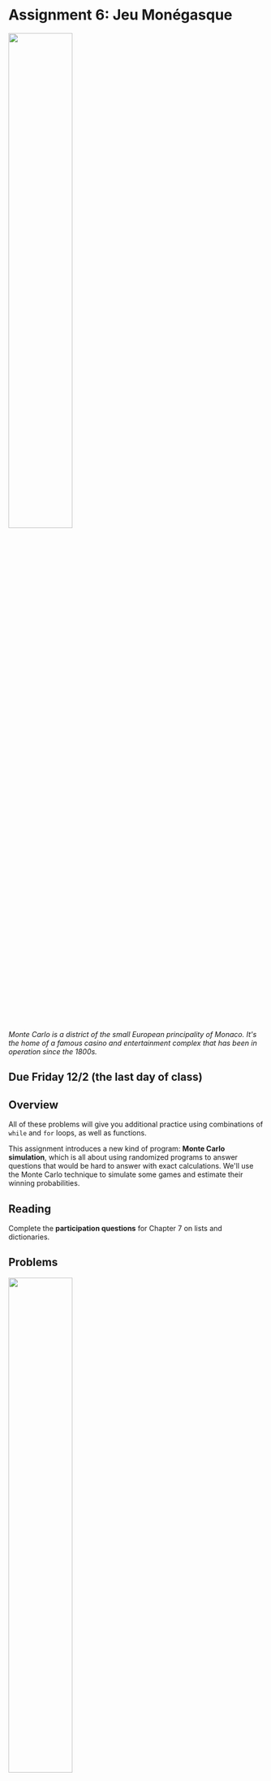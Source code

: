 # Assignment 6: Jeu Monégasque

<img src="https://upload.wikimedia.org/wikipedia/commons/thumb/2/2f/Monaco_Monte_Carlo_1.jpg/2560px-Monaco_Monte_Carlo_1.jpg" width="50%" />

*Monte Carlo is a district of the small European principality of Monaco. It's the home of a famous casino and entertainment complex that has been in operation since the 1800s.*

## Due Friday 12/2 (the last day of class)

## Overview

All of these problems will give you additional practice using combinations of `while` and `for` loops, as well as functions.

This assignment introduces a new kind of program: **Monte Carlo simulation**, which is all about using randomized programs to answer questions that would be hard to answer with exact calculations. We'll use the Monte Carlo technique to simulate some games and estimate their winning probabilities.

## Reading

Complete the **participation questions** for Chapter 7 on lists and dictionaries.

## Problems


<img src="https://upload.wikimedia.org/wikipedia/commons/thumb/b/b4/Casino_de_Monaco_%2850158785856%29.jpg/2880px-Casino_de_Monaco_%2850158785856%29.jpg" width="50%" />

*The Place du Casino.*

### Baby Needs a New Pair of Shoes

Here's a simulation warm-up: What is the average value obtained by rolling two dice?

One way to solve this problem is to reason about set of possible outcomes obtained by rolling two dice and their underlying probabilities. Another way is to simply **simulate a large number of dice rolls** and calculate the average from the simulated results. With high probability, the simulated average should be a close approximation of the true average.

Fill in code for the program below and put your solution in `dice.py`. Use a for loop to call simulate 1000 times and add up the results of all the simulated die rolls. At the end of the program, calculate the average over all 1000 trials.

```
"""
Simulate the average of rolling two dice
"""

from random import seed, randint

def simulate():
    """
    Roll two dice and return their sum
    """

    # Fill in the body of this method
    # Generate two random die rolls and return their sum


### Main

seed(0)  # DON'T MODIFY THIS LINE

# Keep track of the sum of all trials
total = 0

# Use a for loop that runs for 1000 iterations
for trial in range(1000):

  # Call simulate() inside the loop to generate the sum
  # of two dice and add it into total


# Print the average of all 1000 simulations
print(total / 1000)
```

### Probability of Winning at Passe-Dix

Recall the passe-dix game:

- Roll three dice
- The player wins if the sum is **greater** than 10 and loses if the sum is **less than or equal** to 10 (we'll ignore the case of pushing if the sum is exactly 10 for this problem).

Use a Monte Carlo simulation program to estimate the odds of winning at passe-dix. Use the same strategy as the previous program, with a main loop that calls a `simulate` method 1000 times. In this case, the `simulate` method will return `True` if the player wins a round or `False` if the player did not win. The final output is the fraction of calls that resulted in a win for the player.

```
"""
Simulate passe-dix
"""

from random import seed, randint

def simulate():
    """
    Simulate three dice and return true if sum is > 10
    """

    # Fill in the rest of the method
    # Simulate three die rolls
    # Return True if their sum is > 10, False otherwise


### Main

seed(0)  # DON'T MODIFY THIS LINE

# Fill in the rest of the main program

# Again, use a loop that runs for 1000 iterations
#
# Call simulate() inside the loop and sum up the number
# of trials that result in True
#
# The final output is the fraction of successful trials
```

### Craps

The most popular dice game in American casinos, craps allows players to make an extensive array of bets. The most common is called the "pass" bet, and it works as follows:

- A player (the "shooter") rolls two six-sided dice.

- If their sum is 7 or 11, the bet immediately wins. If the sum is 2 ("snake eyes"), 3, or 12 ("boxcars" or "midnight"), the bet immediately loses.

- If the sum is any other number, that number becomes the **point** and the bet enters a second phase.

- During the second phase, the shooter continues rolling the dice with the goal of rolling the point value again before rolling a 7. If the point comes up first, the bet wins; if a 7 comes up first, the bet loses. The shooter will re-roll as many times as required until either the point or 7 comes up.

Write a simulation program to estimate the probability of winning the pass bet in craps.

Tips:

- Use a `simulate` method and a main loop, like in the previous problems. The simulate method should complete one round of craps and return `True` or `False` to indicate whether the pass bet won or lost on that round.

- Within the `simulate` method, roll two dice and check their sum. If the result is 7, 11, 2, 3, or 12, you can return the result immediately. If the result is anything else, use a `while` loop to implement the second phase of the bet.

- Run 1000 trials.

- The answer should be about 49%.


### The Newton-Pepys Problem


<img src="https://cdn.aarp.net/content/dam/aarp/food/healthy-eating/2016/2016-05/1140-peeps-nation.imgcache.rev3aa6a5a0b7d521bbef63f0e833d97a8f.web.900.513.jpg" width="40%" />

Samuel Pepys (pronounced "Peeps") was a 17th Century British naval administrator, best known for the detailed diary he kept describing his life in the 1660's. In 1693 he
corresponded with Isaac Newton regarding a wager:

>Which of the following three propositions has the greatest chance of success?
>
>- Six fair dice are tossed independently and at least one six appears.
>- Twelve fair dice are tossed independently and at least two sixes appear.
>- Eighteen fair dice are tossed independently and at least three sixes appear.

What is the answer to Pepys' question? Write a simulation program to find the answer.

Tips:

Try writing three different simulate methods, one that simulates the first proposition of tossing 6 dice, a second for the case of tossing 12 dice, and a third for tossing 18 dice. Perform 1000 trials of each simulation and observe the one that achieves the greatest number of successes.

Notice that the problem is phrased as **at least** not **exactly**.

Python's lists have a built-in method called `count` that can check the number of occurrences of an item in the list. Suppose you want to generate a list of 6 die rolls and then count the number of 6's that occur.

```
rolls = []

for i in range(6):
    rolls.append(randint(1, 6))

num_6 = rolls.count(6)

# If num_6 >= 1, then proposition 1 has succeeded
```

There an even more compact way to do the list generation, using what Python calls "list comprehensions". A list comprehension is basically a loop that generates a list, but packed into the list declaration as a single line. The statement above is equivalent to:

```
rolls = [randint(1, 6) for i in range(6)]
```

This statement will call `randint(1, 6)` a total of six times and pack the results into one list. You can play around with using list comprehensions if you want to, or use the slightly longer code with the explicit loop.



